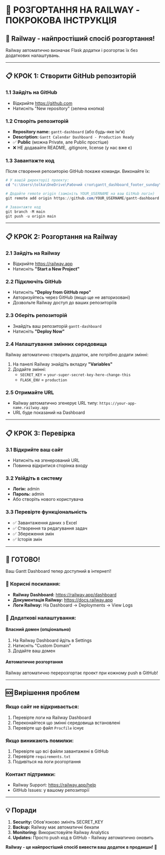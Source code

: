 # 🚂 РОЗГОРТАННЯ НА RAILWAY - ПОКРОКОВА ІНСТРУКЦІЯ

## 🎯 Railway - найпростіший спосіб розгортання!

Railway автоматично визначає Flask додатки і розгортає їх без додаткових налаштувань.

---

## 📋 **КРОК 1: Створити GitHub репозиторій**

### 1.1 Зайдіть на GitHub

- Відкрийте https://github.com
- Натисніть "New repository" (зелена кнопка)

### 1.2 Створіть репозиторій

- **Repository name:** `gantt-dashboard` (або будь-яке ім'я)
- **Description:** `Gantt Calendar Dashboard - Production Ready`
- ✅ **Public** (можна Private, але Public простіше)
- ❌ НЕ додавайте README, .gitignore, license (у нас вже є)

### 1.3 Завантажте код

Після створення репозиторію GitHub покаже команди. Виконайте їх:

```powershell
# У вашій директорії проекту:
cd "c:\Users\tolka\OneDrive\Рабочий стол\gantt_dashboard_footer_sunday\gantt_dashboard"

# Додайте remote origin (замініть YOUR_USERNAME на ваш GitHub логін)
git remote add origin https://github.com/YOUR_USERNAME/gantt-dashboard.git

# Завантажте код
git branch -M main
git push -u origin main
```

---

## 📋 **КРОК 2: Розгортання на Railway**

### 2.1 Зайдіть на Railway

- Відкрийте https://railway.app
- Натисніть **"Start a New Project"**

### 2.2 Підключіть GitHub

- Натисніть **"Deploy from GitHub repo"**
- Авторизуйтесь через GitHub (якщо ще не авторизовані)
- Дозвольте Railway доступ до ваших репозиторіїв

### 2.3 Оберіть репозиторій

- Знайдіть ваш репозиторій `gantt-dashboard`
- Натисніть **"Deploy Now"**

### 2.4 Налаштування змінних середовища

Railway автоматично створить додаток, але потрібно додати змінні:

1. На панелі Railway знайдіть вкладку **"Variables"**
2. Додайте змінні:
   - `SECRET_KEY` = `your-super-secret-key-here-change-this`
   - `FLASK_ENV` = `production`

### 2.5 Отримайте URL

- Railway автоматично згенерує URL типу: `https://your-app-name.railway.app`
- URL буде показаний на Dashboard

---

## 📋 **КРОК 3: Перевірка**

### 3.1 Відкрийте ваш сайт

- Натисніть на згенерований URL
- Повинна відкритися сторінка входу

### 3.2 Увійдіть в систему

- **Логін:** admin
- **Пароль:** admin
- Або створіть нового користувача

### 3.3 Перевірте функціональність

- ✅ Завантаження даних з Excel
- ✅ Створення та редагування задач
- ✅ Збереження змін
- ✅ Історія змін

---

## 🎉 **ГОТОВО!**

Ваш Gantt Dashboard тепер доступний в інтернеті!

### 🔗 **Корисні посилання:**

- **Railway Dashboard:** https://railway.app/dashboard
- **Документація Railway:** https://docs.railway.app
- **Логи Railway:** На Dashboard -> Deployments -> View Logs

### 📝 **Додаткові налаштування:**

#### Власний домен (опціонально)

1. На Railway Dashboard йдіть в Settings
2. Натисніть "Custom Domain"
3. Додайте ваш домен

#### Автоматичне розгортання

Railway автоматично перерозгортає проект при кожному push в GitHub!

---

## 🆘 **Вирішення проблем**

### Якщо сайт не відкривається:

1. Перевірте логи на Railway Dashboard
2. Переконайтеся що змінні середовища встановлені
3. Перевірте що файл `Procfile` існує

### Якщо виникають помилки:

1. Перевірте що всі файли завантажені в GitHub
2. Перевірте `requirements.txt`
3. Подивіться на логи розгортання

### Контакт підтримки:

- Railway Support: https://railway.app/help
- GitHub Issues: у вашому репозиторії

---

## 💡 **Поради**

1. **Security:** Обов'язково змініть SECRET_KEY
2. **Backup:** Railway має автоматичні бекапи
3. **Monitoring:** Використовуйте Railway Analytics
4. **Updates:** Просто push код в GitHub - Railway автоматично оновить

**Railway - це найпростіший спосіб вивести ваш додаток в продакшн! 🚀**

